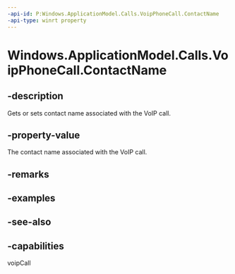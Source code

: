 ----api-id: P:Windows.ApplicationModel.Calls.VoipPhoneCall.ContactName
-api-type: winrt property
---<!-- Property syntaxpublic string ContactName { get;  set; }--># Windows.ApplicationModel.Calls.VoipPhoneCall.ContactName## -descriptionGets or sets contact name associated with the VoIP call.## -property-valueThe contact name associated with the VoIP call.## -remarks## -examples## -see-also## -capabilitiesvoipCall